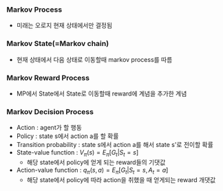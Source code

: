### Markov Process
* 미래는 오로지 현재 상태에서만 결정됨

### Markov State(=Markov chain)
* 현재 상태에서 다음 상태로 이동할때 markov process를 따름

### Markov Reward Process
* MP에서 State에서 State로 이동할때 reward에 계념을 추가한 계념

### Markov Decision Process
* Action : agent가 할 행동
* Policy : state s에서 action a를 할 확률
* Transition probability : state s에서 action a를 해서 state s'로 전이할 확률
* State-value function : $V_{\pi}(s) = E_{\pi}[G_{t}|S_{t}=s]$
  * 해당 state에서 policy에 얻게 되는 reward들의 기댓값
* Action-value function : $q_{\pi}(s,a)=E_{\pi}[G_{t}|S_{t}=s, A_{t}=a]$
  * 해당 state에서 policy에 따라 action을 취했을 때 얻게되는 reward 개댓값
